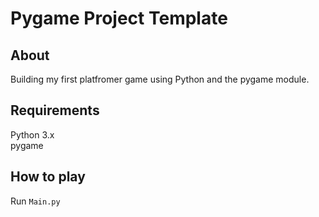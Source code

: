 # Pygame Project Template
## About
Building my first platfromer game using Python and the pygame module.

## Requirements
Python 3.x   
pygame

## How to play
Run `Main.py`
